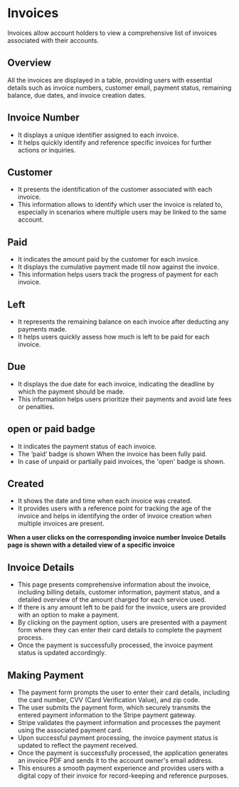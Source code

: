 # Invoices

Invoices allow account holders to view a comprehensive list of invoices associated with their accounts.

## Overview

All the invoices are displayed in a table, providing users with essential details such as invoice numbers, customer email, payment status, remaining balance, due dates, and invoice creation dates.

## Invoice Number

* It displays a unique identifier assigned to each invoice.
* It helps quickly identify and reference specific invoices for further actions or inquiries.

## Customer

* It presents the identification of the customer associated with each invoice.
* This information allows to identify which user the invoice is related to, especially in scenarios where multiple users may be linked to the same account.

## Paid

* It indicates the amount paid by the customer for each invoice.
* It displays the cumulative payment made till now against the invoice.
* This information helps users track the progress of payment for each invoice.

## Left

* It represents the remaining balance on each invoice after deducting any payments made.
* It helps users quickly assess how much is left to be paid for each invoice.

## Due

* It displays the due date for each invoice, indicating the deadline by which the payment should be made.
* This information helps users prioritize their payments and avoid late fees or penalties.

## open or paid badge

* It indicates the payment status of each invoice.
* The ‘paid’ badge is shown When the invoice has been fully paid.
* In case of unpaid or partially paid invoices, the 'open' badge is shown.

## Created

* It shows the date and time when each invoice was created.
* It provides users with a reference point for tracking the age of the invoice and helps in identifying the order of invoice creation when multiple invoices are present.

**When a user clicks on the corresponding invoice number Invoice Details page is shown with a detailed view of a specific invoice**

## Invoice Details

* This page presents comprehensive information about the invoice, including billing details, customer information, payment status, and a detailed overview of the amount charged for each service used.
* If there is any amount left to be paid for the invoice, users are provided with an option to make a payment.
* By clicking on the payment option, users are presented with a payment form where they can enter their card details to complete the payment process.
* Once the payment is successfully processed, the invoice payment status is updated accordingly.

## Making Payment

* The payment form prompts the user to enter their card details, including the card number, CVV (Card Verification Value), and zip code.
* The user submits the payment form, which securely transmits the entered payment information to the Stripe payment gateway.
* Stripe validates the payment information and processes the payment using the associated payment card.
* Upon successful payment processing, the invoice payment status is updated to reflect the payment received.
* Once the payment is successfully processed, the application generates an invoice PDF and sends it to the account owner's email address.
* This ensures a smooth payment experience and provides users with a digital copy of their invoice for record-keeping and reference purposes.
